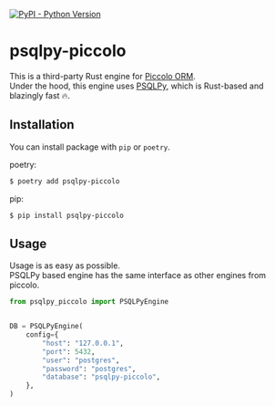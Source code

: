 [![PyPI - Python Version](https://img.shields.io/pypi/pyversions/psqlpy-piccolo?style=for-the-badge)](https://pypi.org/project/psqlpy-piccolo/)

# psqlpy-piccolo

This is a third-party Rust engine for [Piccolo ORM](https://github.com/piccolo-orm/piccolo).  
Under the hood, this engine uses [PSQLPy](https://github.com/qaspen-python/psqlpy), which is Rust-based and blazingly fast 🔥.

## Installation

You can install package with `pip` or `poetry`.

poetry:

```bash
$ poetry add psqlpy-piccolo
```

pip:

```bash
$ pip install psqlpy-piccolo
```

## Usage

Usage is as easy as possible.  
PSQLPy based engine has the same interface as other engines from piccolo.

```python
from psqlpy_piccolo import PSQLPyEngine


DB = PSQLPyEngine(
    config={
        "host": "127.0.0.1",
        "port": 5432,
        "user": "postgres",
        "password": "postgres",
        "database": "psqlpy-piccolo",
    },
)
```
